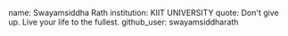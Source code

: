 
name: Swayamsiddha Rath 
institution: KIIT UNIVERSITY
quote: Don't give up. Live your life to the fullest.
github_user: swayamsiddharath
